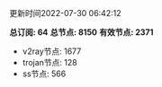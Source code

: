 更新时间2022-07-30 06:42:12

**总订阅: 64**
**总节点: 8150**
**有效节点: 2371**
- v2ray节点: 1677
- trojan节点: 128
- ss节点: 566
